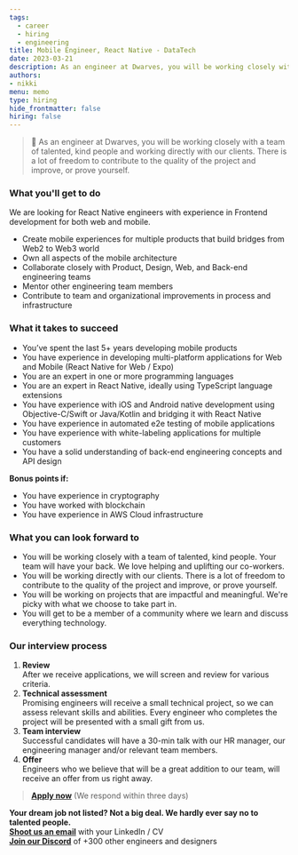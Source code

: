 ```yaml
---
tags:
  - career
  - hiring
  - engineering
title: Mobile Engineer, React Native - DataTech
date: 2023-03-21
description: As an engineer at Dwarves, you will be working closely with a team of talented, kind people and working directly with our clients. There is a lot of freedom to contribute to the quality of the project and improve, or prove yourself
authors:
- nikki
menu: memo
type: hiring
hide_frontmatter: false
hiring: false
---
```

> 🤝 As an engineer at Dwarves, you will be working closely with a team of talented, kind people and working directly with our clients. There is a lot of freedom to contribute to the quality of the project and improve, or prove yourself.

### What you'll get to do
We are looking for React Native engineers with experience in Frontend development for both web and mobile.
- Create mobile experiences for multiple products that build bridges from Web2 to Web3 world
- Own all aspects of the mobile architecture
- Collaborate closely with Product, Design, Web, and Back-end engineering teams
- Mentor other engineering team members
- Contribute to team and organizational improvements in process and infrastructure

### What it takes to succeed
- You’ve spent the last 5+ years developing mobile products
- You have experience in developing multi-platform applications for Web and Mobile (React Native for Web / Expo)
- You are an expert in one or more programming languages
- You are an expert in React Native, ideally using TypeScript language extensions
- You have experience with iOS and Android native development using Objective-C/Swift or Java/Kotlin and bridging it with React Native
- You have experience in automated e2e testing of mobile applications
- You have experience with white-labeling applications for multiple customers
- You have a solid understanding of back-end engineering concepts and API design

**Bonus points if:**

- You have experience in cryptography
- You have worked with blockchain
- You have experience in AWS Cloud infrastructure

### What you can look forward to
- You will be working closely with a team of talented, kind people. Your team will have your back. We love helping and uplifting our co-workers.
- You will be working directly with our clients. There is a lot of freedom to contribute to the quality of the project and improve, or prove yourself.
- You will be working on projects that are impactful and meaningful. We're picky with what we choose to take part in.
- You will get to be a member of a community where we learn and discuss everything technology.

### Our interview process
1. **Review**<br>After we receive applications, we will screen and review for various criteria.
2. **Technical assessment**<br>Promising engineers will receive a small technical project, so we can assess relevant skills and abilities. Every engineer who completes the project will be presented with a small gift from us.
3. **Team interview**<br>Successful candidates will have a 30-min talk with our HR manager, our engineering manager and/or relevant team members.
4. **Offer**<br>Engineers who we believe that will be a great addition to our team, will receive an offer from us right away.

> **[Apply now](mailto:spawn@d.foundation)** (We respond within three days)

**Your dream job not listed? Not a big deal. We hardly ever say no to talented people.**\
[**Shoot us an email**](mailto:spawn@dwarvesv.com) with your LinkedIn / CV\
[**Join our Discord**](https://discord.gg/dwarvesv) of +300 other engineers and designers